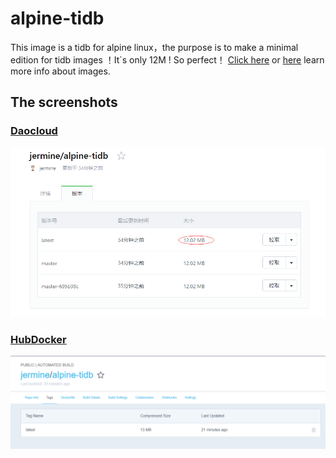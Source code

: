 # alpine-tidb
This image is a tidb for alpine linux，the purpose is to make a  minimal edition for tidb images ！It`s only 12M !  So perfect！
[Click here](http://hub.daocloud.io/repos/103b217d-8a9d-47f0-bfe6-39bb07d5b66b) or [here](https://hub.docker.com/r/jermine/alpine-tidb/tags/) learn more info about images.
## The screenshots
### [Daocloud](http://hub.daocloud.io/repos/103b217d-8a9d-47f0-bfe6-39bb07d5b66b)
[![Daocloud](imgs/Daocloud.png "Daocloud")](http://hub.daocloud.io/repos/103b217d-8a9d-47f0-bfe6-39bb07d5b66b)
### [HubDocker](https://hub.docker.com/r/jermine/alpine-tidb/tags/)
[![HubDocker](imgs/HubDocker.png "HubDocker")](https://hub.docker.com/r/jermine/alpine-tidb/tags/)